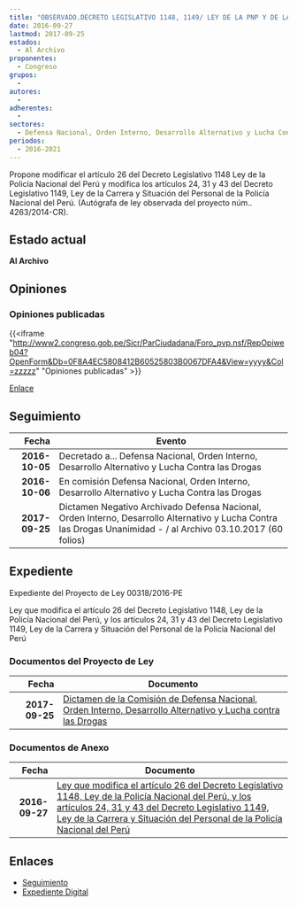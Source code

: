 ```yaml
---
title: "OBSERVADO.DECRETO LEGISLATIVO 1148, 1149/ LEY DE LA PNP Y DE LA LEY DE LA CARRERA DE LA PNP"
date: 2016-09-27
lastmod: 2017-09-25
estados: 
  - Al Archivo
proponentes: 
  - Congreso
grupos: 
  - 
autores: 
  - 
adherentes: 
  - 
sectores: 
  - Defensa Nacional, Orden Interno, Desarrollo Alternativo y Lucha Contra las Drogas
periodos: 
  - 2016-2021
---
```


Propone modificar el artículo 26 del Decreto Legislativo 1148 Ley de la Policía Nacional del Perú y modifica los artículos 24, 31 y 43 del Decreto Legislativo 1149, Ley de la Carrera y Situación del Personal de la Policía Nacional del Perú. (Autógrafa de ley observada del proyecto núm.. 4263/2014-CR).


## Estado actual

**Al Archivo**

## Opiniones

### Opiniones publicadas

{{<iframe "http://www2.congreso.gob.pe/Sicr/ParCiudadana/Foro_pvp.nsf/RepOpiweb04?OpenForm&Db=0F8A4EC5808412B60525803B0067DFA4&View=yyyy&Col=zzzzz" "Opiniones publicadas" >}}

[Enlace](http://www2.congreso.gob.pe/Sicr/ParCiudadana/Foro_pvp.nsf/RepOpiweb04?OpenForm&Db=0F8A4EC5808412B60525803B0067DFA4&View=yyyy&Col=zzzzz)

## Seguimiento

| Fecha | Evento |
|------:|--------|
| **2016-10-05** | Decretado a... Defensa Nacional, Orden Interno, Desarrollo Alternativo y Lucha Contra las Drogas|
| **2016-10-06** | En comisión Defensa Nacional, Orden Interno, Desarrollo Alternativo y Lucha Contra las Drogas|
| **2017-09-25** | Dictamen Negativo Archivado Defensa Nacional, Orden Interno, Desarrollo Alternativo y Lucha Contra las Drogas Unanimidad - / al Archivo 03.10.2017 (60 folios)|


## Expediente

Expediente del Proyecto de Ley 00318/2016-PE

Ley que modifica el artículo 26 del Decreto Legislativo 1148, Ley de la Policía Nacional del Perú, y los artículos 24, 31 y 43 del Decreto Legislativo 1149, Ley de la Carrera y Situación del Personal de la Policía Nacional del Perú


### Documentos del Proyecto de Ley

| Fecha | Documento |
|------:|--------|
| **2017-09-25** | [Dictamen de la Comisión de Defensa Nacional, Orden Interno, Desarrollo Alternativo y Lucha contra las Drogas](http://www.leyes.congreso.gob.pe/Documentos/2016_2021/Dictamenes/Proyectos_de_Ley/00318DC07MAY20170925.PDF) |

### Documentos de Anexo

| Fecha | Documento |
|------:|--------|
| **2016-09-27** | [Ley que modifica el artículo 26 del Decreto Legislativo 1148, Ley de la Policía Nacional del Perú, y los artículos 24, 31 y 43 del Decreto Legislativo 1149, Ley de la Carrera y Situación del Personal de la Policía Nacional del Perú](http://www.leyes.congreso.gob.pe/Documentos/2016_2021/Proyectos_de_Ley_y_de_Resoluciones_Legislativas/PL0031820160927..pdf) |

## Enlaces 

- [Seguimiento](http://www2.congreso.gob.pe/Sicr/TraDocEstProc/CLProLey2016.nsf/f7fff46988ca05b1052578e100829cc7/06acaa29a90c34cc0525803c0001f571?OpenDocument)
- [Expediente Digital](http://www2.congreso.gob.pehttp://www2.congreso.gob.pe/Sicr/TraDocEstProc/CLProLey2016.nsf/f7fff46988ca05b1052578e100829cc7/06acaa29a90c34cc0525803c0001f571?OpenDocument&Click=05257FB7005EB655.eb71d0cf91d8294e05256cdf006b5706/$Body/0.1C6C)

